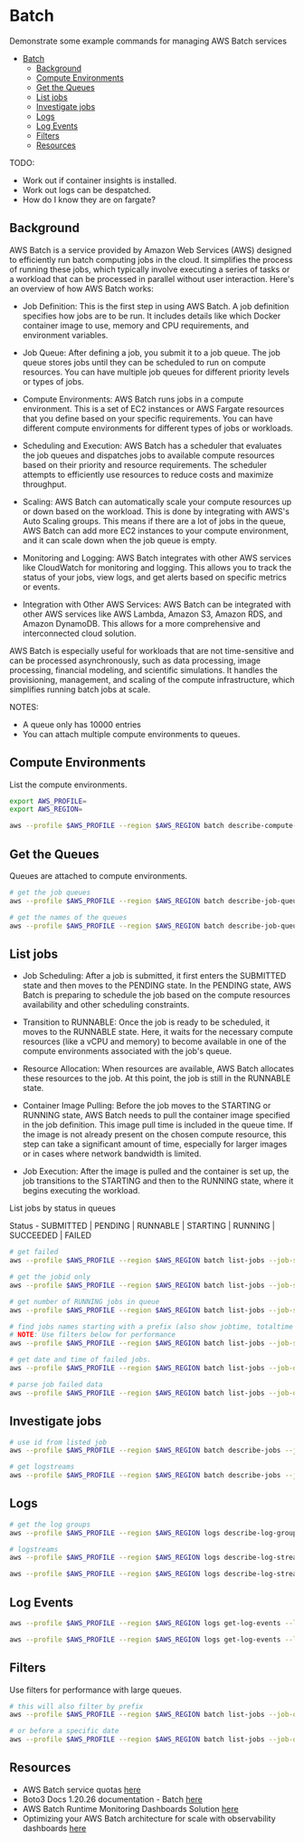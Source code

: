 # Batch

Demonstrate some example commands for managing AWS Batch services  

- [Batch](#batch)
  - [Background](#background)
  - [Compute Environments](#compute-environments)
  - [Get the Queues](#get-the-queues)
  - [List jobs](#list-jobs)
  - [Investigate jobs](#investigate-jobs)
  - [Logs](#logs)
  - [Log Events](#log-events)
  - [Filters](#filters)
  - [Resources](#resources)

TODO:

* Work out if container insights is installed.
* Work out logs can be despatched.
* How do I know they are on fargate?  

## Background

AWS Batch is a service provided by Amazon Web Services (AWS) designed to efficiently run batch computing jobs in the cloud. It simplifies the process of running these jobs, which typically involve executing a series of tasks or a workload that can be processed in parallel without user interaction. Here's an overview of how AWS Batch works:  

* Job Definition: This is the first step in using AWS Batch. A job definition specifies how jobs are to be run. It includes details like which Docker container image to use, memory and CPU requirements, and environment variables.  

* Job Queue: After defining a job, you submit it to a job queue. The job queue stores jobs until they can be scheduled to run on compute resources. You can have multiple job queues for different priority levels or types of jobs.  

* Compute Environments: AWS Batch runs jobs in a compute environment. This is a set of EC2 instances or AWS Fargate resources that you define based on your specific requirements. You can have different compute environments for different types of jobs or workloads.  

* Scheduling and Execution: AWS Batch has a scheduler that evaluates the job queues and dispatches jobs to available compute resources based on their priority and resource requirements. The scheduler attempts to efficiently use resources to reduce costs and maximize throughput.  

* Scaling: AWS Batch can automatically scale your compute resources up or down based on the workload. This is done by integrating with AWS's Auto Scaling groups. This means if there are a lot of jobs in the queue, AWS Batch can add more EC2 instances to your compute environment, and it can scale down when the job queue is empty.  

* Monitoring and Logging: AWS Batch integrates with other AWS services like CloudWatch for monitoring and logging. This allows you to track the status of your jobs, view logs, and get alerts based on specific metrics or events.  

* Integration with Other AWS Services: AWS Batch can be integrated with other AWS services like AWS Lambda, Amazon S3, Amazon RDS, and Amazon DynamoDB. This allows for a more comprehensive and interconnected cloud solution.  

AWS Batch is especially useful for workloads that are not time-sensitive and can be processed asynchronously, such as data processing, image processing, financial modeling, and scientific simulations. It handles the provisioning, management, and scaling of the compute infrastructure, which simplifies running batch jobs at scale.  

NOTES:

* A queue only has 10000 entries
* You can attach multiple compute environments to queues.  

## Compute Environments

List the compute environments.  

```sh
export AWS_PROFILE=
export AWS_REGION=

aws --profile $AWS_PROFILE --region $AWS_REGION batch describe-compute-environments | jq
```

## Get the Queues

Queues are attached to compute environments.  

```sh
# get the job queues 
aws --profile $AWS_PROFILE --region $AWS_REGION batch describe-job-queues | jq

# get the names of the queues
aws --profile $AWS_PROFILE --region $AWS_REGION batch describe-job-queues | jq -r '.jobQueues[].jobQueueName'
```

## List jobs

* Job Scheduling: After a job is submitted, it first enters the SUBMITTED state and then moves to the PENDING state. In the PENDING state, AWS Batch is preparing to schedule the job based on the compute resources availability and other scheduling constraints.

* Transition to RUNNABLE: Once the job is ready to be scheduled, it moves to the RUNNABLE state. Here, it waits for the necessary compute resources (like a vCPU and memory) to become available in one of the compute environments associated with the job's queue.

* Resource Allocation: When resources are available, AWS Batch allocates these resources to the job. At this point, the job is still in the RUNNABLE state.

* Container Image Pulling: Before the job moves to the STARTING or RUNNING state, AWS Batch needs to pull the container image specified in the job definition. This image pull time is included in the queue time. If the image is not already present on the chosen compute resource, this step can take a significant amount of time, especially for larger images or in cases where network bandwidth is limited.

* Job Execution: After the image is pulled and the container is set up, the job transitions to the STARTING and then to the RUNNING state, where it begins executing the workload.

List jobs by status in queues  

Status - SUBMITTED | PENDING | RUNNABLE | STARTING | RUNNING | SUCCEEDED | FAILED  

```sh
# get failed
aws --profile $AWS_PROFILE --region $AWS_REGION batch list-jobs --job-status FAILED --job-queue batch-queue-name

# get the jobid only
aws --profile $AWS_PROFILE --region $AWS_REGION batch list-jobs --job-status FAILED --job-queue batch-queue-name | jq '.jobSummaryList[].jobId'

# get number of RUNNING jobs in queue
aws --profile $AWS_PROFILE --region $AWS_REGION batch list-jobs --job-status RUNNING --job-queue batch-queue-name | jq -r ".jobSummaryList | length"

# find jobs names starting with a prefix (also show jobtime, totaltime and queuetime)  
# NOTE: Use filters below for performance
aws --profile $AWS_PROFILE --region $AWS_REGION batch list-jobs --job-status SUCCEEDED --job-queue batch-queue-name | jq -r -c '[ .jobSummaryList[] | select(.jobName | startswith("'$USERID'")) | {created: .createdAt, jobName: .jobName, processingTime: (((.stoppedAt - .startedAt)/1000) | "\(.) seconds"), queueTime: (((.startedAt - .createdAt)/1000) | "\(.) seconds"), totalTime: (((.stoppedAt - .createdAt)/1000) | "\(.) seconds"), jobId: .jobId} ]  | sort_by(.created)' | jq -c '.[]'

# get date and time of failed jobs. 
aws --profile $AWS_PROFILE --region $AWS_REGION batch list-jobs --job-queue batch-queue-name --job-status FAILED | jq "(.jobSummaryList[].startedAt/1000 | floor)" | xargs -I {} gdate --date=@{}

# parse job failed data 
aws --profile $AWS_PROFILE --region $AWS_REGION batch list-jobs --job-queue cbatch-queue-name --job-status FAILED | jq ".jobSummaryList[] | { startedAt: (.startedAt/1000 | floor), status:.status, jobname:.jobName, jobid: .jobId, reason: .container.reason}"
```

## Investigate jobs

```sh
# use id from listed job
aws --profile $AWS_PROFILE --region $AWS_REGION batch describe-jobs --jobs ebf9e2f3-c055-46ef-b05e-27a6a06d44a6

# get logstreams
aws --profile $AWS_PROFILE --region $AWS_REGION batch describe-jobs --jobs "6226bf5f-3574-4613-aa13-31de0bd6201e" | jq '.jobs[].attempts[].container.logStreamName'
```

## Logs

```sh
# get the log groups
aws --profile $AWS_PROFILE --region $AWS_REGION logs describe-log-groups

# logstreams
aws --profile $AWS_PROFILE --region $AWS_REGION logs describe-log-streams --log-group-name "/aws/batch/job" --max-items 10

aws --profile $AWS_PROFILE --region $AWS_REGION logs describe-log-streams --log-group-name "/aws/batch/job" --log-stream-name-prefix "batch-queue/default/0a5cb67be7ca4396b21f8784e68255f3"
```

## Log Events

```sh
aws --profile $AWS_PROFILE --region $AWS_REGION logs get-log-events --log-group-name "/aws/batch/job" --log-stream-name "batch-queue/default/0a5cb67be7ca4396b21f8784e68255f3"

aws --profile $AWS_PROFILE --region $AWS_REGION logs get-log-events --log-group-name "/aws/batch/job" --log-stream-name "batch-queue/default/0a5cb67be7ca4396b21f8784e68255f3" | jq -c '.events[].message'
```

## Filters

Use filters for performance with large queues.  

```sh
# this will also filter by prefix 
aws --profile $AWS_PROFILE --region $AWS_REGION batch list-jobs --job-queue jobqueue --filters "name=JOB_NAME,values=5c4734c69a8608bfaa3ca94c*" | jq -r -c '[ .jobSummaryList[] | select(.jobName | startswith("'$USERID'")) | {created: .createdAt, jobName: .jobName, processingTime: (((.stoppedAt - .startedAt)/1000) | "\(.) seconds"), queueTime: (((.startedAt - .createdAt)/1000) | "\(.) seconds"), totalTime: (((.stoppedAt - .createdAt)/1000) | "\(.) seconds"), jobId: .jobId} ]  | sort_by(.created)' | jq -c '.[]'

# or before a specific date
aws --profile $AWS_PROFILE --region $AWS_REGION batch list-jobs --job-queue batch-queue --job-status FAILED --filters "name=BEFORE_CREATED_AT,values=1640124949"
```

## Resources

* AWS Batch service quotas [here](https://docs.aws.amazon.com/batch/latest/userguide/service_limits.html)
* Boto3 Docs 1.20.26 documentation - Batch [here](https://boto3.amazonaws.com/v1/documentation/api/latest/reference/services/batch.html)
* AWS Batch Runtime Monitoring Dashboards Solution [here](https://github.com/aws-samples/aws-batch-runtime-monitoring)  
* Optimizing your AWS Batch architecture for scale with observability dashboards [here](https://aws.amazon.com/blogs/hpc/optimizing-aws-batch-with-observability-dashboards/)
